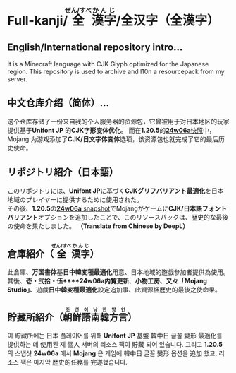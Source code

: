 # Full-kanji/<ruby>全<rp>(</rp><rt>ぜん/すべ</rt><rp>)</rp>漢字<rp>(</rp><rt>かんじ</rt><rp>)</rp></ruby>/全汉字（全漢字）
## English/International repository intro...
It is a Minecraft language with CJK Glyph optimized for the Japanese region. This repository is used to archive and l10n a resourcepack from my server.</br>
## 中文仓库介绍（简体）...
这个仓库存储了一份来自我的个人服务器的资源包，它曾被用于对日本地区的玩家提供基于**Unifont JP** 的**CJK字形变体优化**。
而在**1.20.5**的[**24w06a**快照](https://zh.minecraft.wiki/w/24w06a?variant=zh-cn)中，Mojang 为游戏添加了**CJK/日文字体变体**选项，该资源包也就完成了它的最后历史使命。
## リポジトリ紹介（日本語）
このリポジトリには、**Unifont JP**に基づく**CJKグリフバリアント最適化**を日本地域のプレイヤーに提供するために使用された。</br>
その後、**1.20.5**の[**24w06a** snapshot](https://zh.minecraft.wiki/w/24w06a?variant=zh-cn)でMojangがゲームに**CJK/日本語フォントバリアント**オプションを追加したことで、このリソースパックは、歴史的な最後の使命を果たしました。
**（Translate from Chinese by DeepL）**
## 倉庫紹介（<ruby>全<rp>(</rp><rt>ぜん/すべ</rt><rp>)</rp>漢字<rp>(</rp><rt>かんじ</rt><rp>)</rp></ruby>）
此倉庫、**万国書体**基**日中韓変種最適化**用意、日本地域的遊戯参加者提供為使用。
其後、**壱・弐拾・伍****24w06a内覧更新**、**小物工房、又々「Mojang Studio」**、遊戯**日中韓変種最適化**設定追加事、此資源梱歴史的最後之使命果。</br>
## 貯藏所紹介（<ruby>朝<rp>(</rp><rt>조</rt><rp>)></rp>鮮<rp>(</rp><rt>선</rt><rp>)</rp>語<rp>(</rp><rt>어</rt><rp>)></rp>南<rp>(</rp><rt>남</rt><rp>)></rp>韓<rp>(</rp><rt>한</rt><rp>)></rp>方<rp>(</rp><rt>방</rt><rp>)></rp>言<rp>(</rp><rt>언</rt><rp>)></rp></ruby>）
이 貯藏所에는 日本 플레이어를 위해 **Unifont JP** 基盤 韓中日 글꼴 變形 最適化를 提供하는 데 使用된 제 個人 서버의 리소스 팩이 貯藏 되어 있습니다. 
그리고 **1.20.5** 의 스냅샷 **24w06a** 에서 **Mojang** 은 게임에 韓中日 글꼴 變形 옵션을 追加 했고, 리소스 팩은 마지막 歷史的任務를 完遂했습니다.
